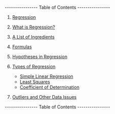 
---------------- Table of Contents ---------------- 

1. [Regression](#regr)
2. [What is Regression?](#whatis)
3. [A List of Ingredients](#ingred) 
4. [Formulas](#formulas)
5. [Hypotheses in Regression](#hype)
   
5. [Types of Regression](#types)
	* [Simple Linear Regression](#slr)
	* [Least Squares](#least)
	* [Coefficient of Determination](#coef)
6.  [Outliers and Other Data Issues](#outliers)

---------------- Table of Contents ---------------- 
